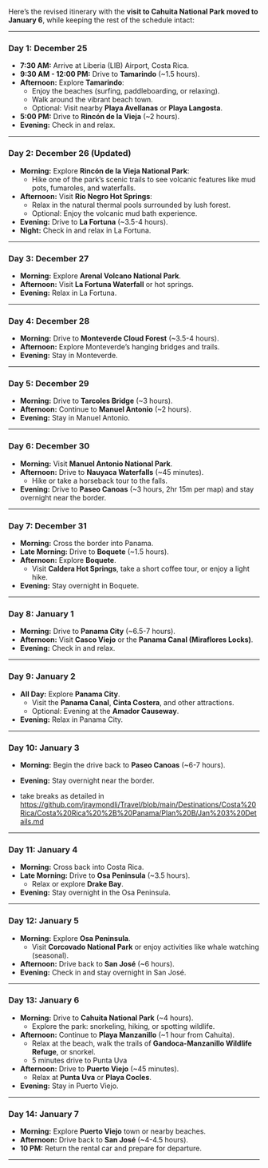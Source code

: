 Here’s the revised itinerary with the **visit to Cahuita National Park moved to January 6**, while keeping the rest of the schedule intact:

---

### **Day 1: December 25**
- **7:30 AM:** Arrive at Liberia (LIB) Airport, Costa Rica.
- **9:30 AM - 12:00 PM:** Drive to **Tamarindo** (~1.5 hours).
- **Afternoon:** Explore **Tamarindo**:
  - Enjoy the beaches (surfing, paddleboarding, or relaxing).
  - Walk around the vibrant beach town.
  - Optional: Visit nearby **Playa Avellanas** or **Playa Langosta**.
- **5:00 PM:** Drive to **Rincón de la Vieja** (~2 hours).
- **Evening:** Check in and relax.


---

### **Day 2: December 26** (Updated)
- **Morning:** Explore **Rincón de la Vieja National Park**:
  - Hike one of the park’s scenic trails to see volcanic features like mud pots, fumaroles, and waterfalls.
- **Afternoon:** Visit **Río Negro Hot Springs**:
  - Relax in the natural thermal pools surrounded by lush forest.
  - Optional: Enjoy the volcanic mud bath experience.
- **Evening:** Drive to **La Fortuna** (~3.5-4 hours).
- **Night:** Check in and relax in La Fortuna.





---

### **Day 3: December 27**
- **Morning:** Explore **Arenal Volcano National Park**.
- **Afternoon:** Visit **La Fortuna Waterfall** or hot springs.
- **Evening:** Relax in La Fortuna.

---

### **Day 4: December 28**
- **Morning:** Drive to **Monteverde Cloud Forest** (~3.5-4 hours).
- **Afternoon:** Explore Monteverde’s hanging bridges and trails.
- **Evening:** Stay in Monteverde.

---

### **Day 5: December 29**
- **Morning:** Drive to **Tarcoles Bridge** (~3 hours).
- **Afternoon:** Continue to **Manuel Antonio** (~2 hours).
- **Evening:** Stay in Manuel Antonio.

---

### **Day 6: December 30**
- **Morning:** Visit **Manuel Antonio National Park**.
- **Afternoon:** Drive to **Nauyaca Waterfalls** (~45 minutes).
  - Hike or take a horseback tour to the falls.
- **Evening:** Drive to **Paseo Canoas** (~3 hours, 2hr 15m per map) and stay overnight near the border.

---

### **Day 7: December 31**
- **Morning:** Cross the border into Panama.
- **Late Morning:** Drive to **Boquete** (~1.5 hours).
- **Afternoon:** Explore **Boquete**.
  - Visit **Caldera Hot Springs**, take a short coffee tour, or enjoy a light hike.
- **Evening:** Stay overnight in Boquete.

---

### **Day 8: January 1**
- **Morning:** Drive to **Panama City** (~6.5-7 hours).
- **Afternoon:** Visit **Casco Viejo** or the **Panama Canal (Miraflores Locks)**.
- **Evening:** Check in and relax.

---

### **Day 9: January 2**
- **All Day:** Explore **Panama City**.
  - Visit the **Panama Canal**, **Cinta Costera**, and other attractions.
  - Optional: Evening at the **Amador Causeway**.
- **Evening:** Relax in Panama City.

---

### **Day 10: January 3**
- **Morning:** Begin the drive back to **Paseo Canoas** (~6-7 hours).
- **Evening:** Stay overnight near the border.

- take breaks as detailed in https://github.com/jraymondli/Travel/blob/main/Destinations/Costa%20Rica/Costa%20Rica%20%2B%20Panama/Plan%20B/Jan%203%20Details.md


---

### **Day 11: January 4**
- **Morning:** Cross back into Costa Rica.
- **Late Morning:** Drive to **Osa Peninsula** (~3.5 hours).
  - Relax or explore **Drake Bay**.
- **Evening:** Stay overnight in the Osa Peninsula.

---

### **Day 12: January 5**
- **Morning:** Explore **Osa Peninsula**.
  - Visit **Corcovado National Park** or enjoy activities like whale watching (seasonal).
- **Afternoon:** Drive back to **San José** (~6 hours).
- **Evening:** Check in and stay overnight in San José.

---

### **Day 13: January 6**


- **Morning:** Drive to **Cahuita National Park** (~4 hours).
  - Explore the park: snorkeling, hiking, or spotting wildlife.
- **Afternoon:** Continue to **Playa Manzanillo** (~1 hour from Cahuita).
  - Relax at the beach, walk the trails of **Gandoca-Manzanillo Wildlife Refuge**, or snorkel.
  - 5 minutes drive to Punta Uva
- **Afternoon:** Drive to **Puerto Viejo** (~45 minutes).
  - Relax at **Punta Uva** or **Playa Cocles**.
- **Evening:** Stay in Puerto Viejo.
  
---

### **Day 14: January 7**
- **Morning:** Explore **Puerto Viejo** town or nearby beaches.
- **Afternoon:** Drive back to **San José** (~4-4.5 hours).
- **10 PM:** Return the rental car and prepare for departure.

---





